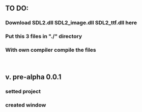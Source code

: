 <h2>TO DO:</h2>
<h3>Download SDL2.dll SDL2_image.dll SDL2_ttf.dll here</h3>
<a src=https://github.com/libsdl-org/SDL></a>
<h3>Put this 3 files in "./" directory</h3>
<h3>With own compiler compile the files</h3>
<br/>
<h2>v. pre-alpha 0.0.1</h2>
<h3>  setted project</h3>
<h3>  created window</h3>
